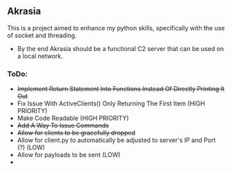## Akrasia

This is a project aimed to enhance my python skills, specifically with the use of socket and threading.
- By the end Akrasia should be a functional C2 server that can be used on a local network.

### ToDo:
- ~~Implement Return Statement Into Functions Instead Of Directly Printing It Out~~
- Fix Issue With ActiveClients() Only Returning The First Item (HIGH PRIORITY)
- Make Code Readable (HIGH PRIORITY)
- ~~Add A Way To Issue Commands~~
- ~~Allow for clients to be gracefully dropped~~
- Allow for client.py to automatically be adjusted to server's IP and Port (?) (LOW)
- Allow for payloads to be sent (LOW)
- 

